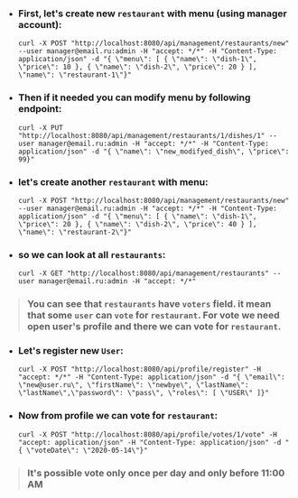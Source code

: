 * ### First, let's create new `restaurant` with menu (using manager account): 
      curl -X POST "http://localhost:8080/api/management/restaurants/new" --user manager@email.ru:admin -H "accept: */*" -H "Content-Type: application/json" -d "{ \"menu\": [ { \"name\": \"dish-1\", \"price\": 10 }, { \"name\": \"dish-2\", \"price\": 20 } ], \"name\": \"restaurant-1\"}"

* ### Then if it needed you can modify menu by following endpoint:
      curl -X PUT "http://localhost:8080/api/management/restaurants/1/dishes/1" --user manager@email.ru:admin -H "accept: */*" -H "Content-Type: application/json" -d "{ \"name\": \"new_modifyed_dish\", \"price\": 99}"

* ### let's create another `restaurant` with menu:
      curl -X POST "http://localhost:8080/api/management/restaurants/new" --user manager@email.ru:admin -H "accept: */*" -H "Content-Type: application/json" -d "{ \"menu\": [ { \"name\": \"dish-1\", \"price\": 20 }, { \"name\": \"dish-2\", \"price\": 40 } ], \"name\": \"restaurant-2\"}"

* ### so we can look at all `restaurants`:
      curl -X GET "http://localhost:8080/api/management/restaurants" --user manager@email.ru:admin -H "accept: */*"

> ### You can see that `restaurants` have `voters` field. it mean that some `user` can `vote` for `restaurant`. For vote we need open user's profile and there we can vote for `restaurant`.
* ### Let's register new `User`:
      curl -X POST "http://localhost:8080/api/profile/register" -H "accept: */*" -H "Content-Type: application/json" -d "{ \"email\": \"new@user.ru\", \"firstName\": \"newbye\", \"lastName\": \"lastName\",\"password\": \"pass\", \"roles\": [ \"USER\" ]}"

* ### Now from profile we can vote for `restaurant`:
      curl -X POST "http://localhost:8080/api/profile/votes/1/vote" -H "accept: application/json" -H "Content-Type: application/json" -d "{ \"voteDate\": \"2020-05-14\"}"

> ### It's possible vote only once per day and only before 11:00 AM